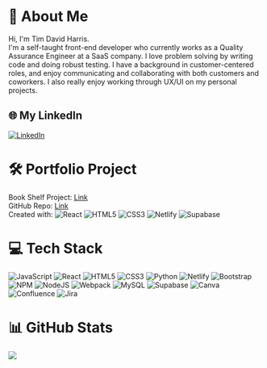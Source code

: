 # 💫 About Me
Hi, I'm Tim David Harris.
<br> I'm a self-taught front-end developer who currently works as a Quality Assurance Engineer at a SaaS company. I love problem solving by writing code and doing robust testing. I have a background in customer-centered roles, and enjoy communicating and collaborating with both customers and coworkers. I also really enjoy working through UX/UI on my personal projects.

## 🌐 My LinkedIn
[![LinkedIn](https://img.shields.io/badge/LinkedIn-%230077B5.svg?logo=linkedin&logoColor=white)](https://linkedin.com/in/timdavidharris/) 

# 🛠️ Portfolio Project
Book Shelf Project: [Link](https://timsbooks.netlify.app/)
<br>GitHub Repo: [Link](https://github.com/timdavidharris/book-shelf-react-app)
<br>Created with:
![React](https://img.shields.io/badge/react-%2320232a.svg?style=flat&logo=react&logoColor=%2361DAFB) 
![HTML5](https://img.shields.io/badge/html5-%23E34F26.svg?style=flat&logo=html5&logoColor=white) 
![CSS3](https://img.shields.io/badge/css3-%231572B6.svg?style=flat&logo=css3&logoColor=white) 
![Netlify](https://img.shields.io/badge/netlify-%23000000.svg?style=flat&logo=netlify&logoColor=#00C7B7) 
![Supabase](https://img.shields.io/badge/Supabase-3ECF8E?style=flat&logo=supabase&logoColor=white)


# 💻 Tech Stack
![JavaScript](https://img.shields.io/badge/javascript-%23323330.svg?style=flat&logo=javascript&logoColor=%23F7DF1E) 
![React](https://img.shields.io/badge/react-%2320232a.svg?style=flat&logo=react&logoColor=%2361DAFB) 
![HTML5](https://img.shields.io/badge/html5-%23E34F26.svg?style=flat&logo=html5&logoColor=white) 
![CSS3](https://img.shields.io/badge/css3-%231572B6.svg?style=flat&logo=css3&logoColor=white) 
![Python](https://img.shields.io/badge/python-3670A0?style=flat&logo=python&logoColor=ffdd54) 
![Netlify](https://img.shields.io/badge/netlify-%23000000.svg?style=flat&logo=netlify&logoColor=#00C7B7) 
![Bootstrap](https://img.shields.io/badge/bootstrap-%238511FA.svg?style=flat&logo=bootstrap&logoColor=white) 
![NPM](https://img.shields.io/badge/NPM-%23CB3837.svg?style=flat&logo=npm&logoColor=white) 
![NodeJS](https://img.shields.io/badge/node.js-6DA55F?style=flat&logo=node.js&logoColor=white) 
![Webpack](https://img.shields.io/badge/webpack-%238DD6F9.svg?style=flat&logo=webpack&logoColor=black) 
![MySQL](https://img.shields.io/badge/mysql-%2300000f.svg?style=flat&logo=mysql&logoColor=white) 
![Supabase](https://img.shields.io/badge/Supabase-3ECF8E?style=flat&logo=supabase&logoColor=white) 
![Canva](https://img.shields.io/badge/Canva-%2300C4CC.svg?style=flat&logo=Canva&logoColor=white) 
![Confluence](https://img.shields.io/badge/confluence-%23172BF4.svg?style=flat&logo=confluence&logoColor=white) 
![Jira](https://img.shields.io/badge/jira-%230A0FFF.svg?style=flat&logo=jira&logoColor=white)

# 📊 GitHub Stats
![](https://github-readme-stats.vercel.app/api/top-langs/?username=timdavidharris&theme=dark&hide_border=false&include_all_commits=false&count_private=false&layout=compact)

<!-- Proudly created with help from GPRM ( https://gprm.itsvg.in ) -->
